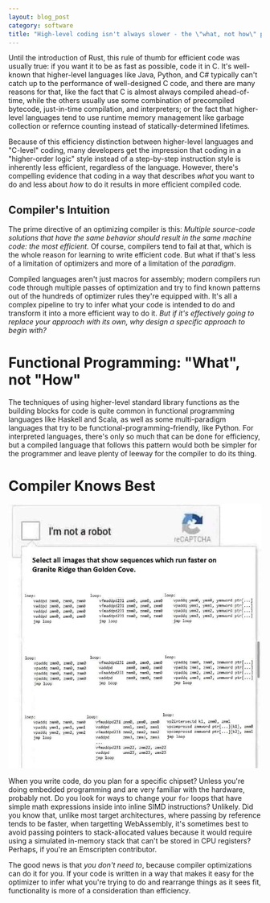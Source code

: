 ```yaml
---
layout: blog_post
category: software
title: "High-level coding isn't always slower - the \"what, not how\" principle"
---
```


Until the introduction of Rust, this rule of thumb for efficient code was usually true: if you want it to be as fast as possible, code it in C. It's well-known that higher-level languages like Java, Python, and C# typically can't catch up to the performance of well-designed C code, and there are many reasons for that, like the fact that C is almost always compiled ahead-of-time, while the others usually use some combination of precompiled bytecode, just-in-time compilation, and interpreters; or the fact that higher-level languages tend to use runtime memory management like garbage collection or refernce counting instead of statically-determined lifetimes.

Because of this efficiency distinction between higher-level languages and "C-level" coding, many developers get the impression that coding in a "higher-order logic" style instead of a step-by-step instruction style is inherently less efficient, regardless of the language. However, there's compelling evidence that coding in a way that describes *what* you want to do and less about *how* to do it results in more efficient compiled code.

## Compiler's Intuition

The prime directive of an optimizing compiler is this: *Multiple source-code solutions that have the same behavior should result in the same machine code: the most efficient.* Of course, compilers tend to fail at that, which is the whole reason for learning to write efficient code. But what if that's less of a limitation of optimizers and more of a limitation of the *paradigm*.

Compiled languages aren't just macros for assembly; modern compilers run code through multiple passes of optimization and try to find known patterns out of the hundreds of optimizer rules they're equipped with. It's all a complex pipeline to try to infer what your code is intended to do and transform it into a more efficient way to do it. *But if it's effectively going to replace your approach with its own, why design a specific approach to begin with?*

# Functional Programming: "What", not "How"

The techniques of using higher-level standard library functions as the building blocks for code is quite common in functional programming languages like Haskell and Scala, as well as some multi-paradigm languages that try to be functional-programming-friendly, like Python. For interpreted languages, there's only so much that can be done for efficiency, but a compiled language that follows this pattern would both be simpler for the programmer and leave plenty of leeway for the compiler to do its thing.

# Compiler Knows Best

![An image of a fake ReCAPTCHA question with several images of assembly code, asking the user to "Select all images that show sequences which run faster on Granite Ridge than Golden Cove."](/assets/images/memes/blog/compiler-knows-best.png)

When you write code, do you plan for a specific chipset? Unless you're doing embedded programming and are very familiar with the hardware, probably not. Do you look for ways to change your `for` loops that have simple math expressions inside into inline SIMD instructions? Unlikely. Did you know that, unlike most target architectures, where passing by reference tends to be faster, when targetting WebAssembly, it's sometimes best to avoid passing pointers to stack-allocated values because it would require using a simulated in-memory stack that can't be stored in CPU registers? Perhaps, if you're an Emscripten contributor.

The good news is that *you don't need to*, because compiler optimizations can do it for you. If your code is written in a way that makes it easy for the optimizer to infer what you're trying to do and rearrange things as it sees fit, functionality is more of a consideration than efficiency.